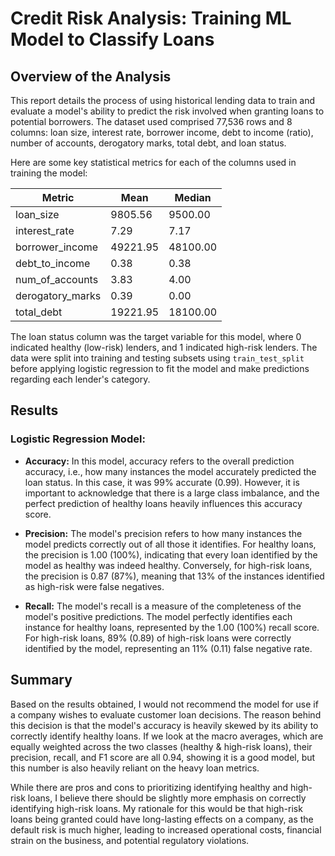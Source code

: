 # Credit Risk Analysis: Training ML Model to Classify Loans

## Overview of the Analysis

This report details the process of using historical lending data to train and evaluate a model's ability to predict the risk involved when granting loans to potential borrowers. The dataset used comprised 77,536 rows and 8 columns: loan size, interest rate, borrower income, debt to income (ratio), number of accounts, derogatory marks, total debt, and loan status.

Here are some key statistical metrics for each of the columns used in training the model:

| Metric             | Mean    | Median |
| ------------------ | ------- | ------ |
| loan_size          | 9805.56 | 9500.00|
| interest_rate      | 7.29    | 7.17   |
| borrower_income    | 49221.95| 48100.00|
| debt_to_income     | 0.38    | 0.38   |
| num_of_accounts    | 3.83    | 4.00   |
| derogatory_marks   | 0.39    | 0.00   |
| total_debt         | 19221.95| 18100.00|

The loan status column was the target variable for this model, where 0 indicated healthy (low-risk) lenders, and 1 indicated high-risk lenders. The data were split into training and testing subsets using `train_test_split` before applying logistic regression to fit the model and make predictions regarding each lender's category.

## Results

### Logistic Regression Model:

- **Accuracy:** In this model, accuracy refers to the overall prediction accuracy, i.e., how many instances the model accurately predicted the loan status. In this case, it was 99% accurate (0.99). However, it is important to acknowledge that there is a large class imbalance, and the perfect prediction of healthy loans heavily influences this accuracy score.

- **Precision:** The model's precision refers to how many instances the model predicts correctly out of all those it identifies. For healthy loans, the precision is 1.00 (100%), indicating that every loan identified by the model as healthy was indeed healthy. Conversely, for high-risk loans, the precision is 0.87 (87%), meaning that 13% of the instances identified as high-risk were false negatives.

- **Recall:** The model's recall is a measure of the completeness of the model's positive predictions. The model perfectly identifies each instance for healthy loans, represented by the 1.00 (100%) recall score. For high-risk loans, 89% (0.89) of high-risk loans were correctly identified by the model, representing an 11% (0.11) false negative rate.

## Summary

Based on the results obtained, I would not recommend the model for use if a company wishes to evaluate customer loan decisions. The reason behind this decision is that the model's accuracy is heavily skewed by its ability to correctly identify healthy loans. If we look at the macro averages, which are equally weighted across the two classes (healthy & high-risk loans), their precision, recall, and F1 score are all 0.94, showing it is a good model, but this number is also heavily reliant on the heavy loan metrics.

While there are pros and cons to prioritizing identifying healthy and high-risk loans, I believe there should be slightly more emphasis on correctly identifying high-risk loans. My rationale for this would be that high-risk loans being granted could have long-lasting effects on a company, as the default risk is much higher, leading to increased operational costs, financial strain on the business, and potential regulatory violations.
